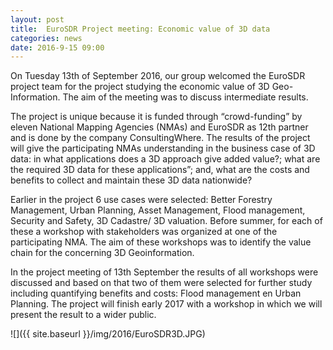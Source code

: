 ```yaml
---
layout: post
title:  EuroSDR Project meeting: Economic value of 3D data
categories: news
date: 2016-9-15 09:00
---
```


On Tuesday 13th of September 2016, our group welcomed the EuroSDR project team for the project studying the economic value of 3D Geo-Information. The aim of the meeting was to discuss intermediate results.

The project is unique because it is funded through “crowd-funding” by eleven National Mapping Agencies (NMAs) and EuroSDR as 12th partner and is done by the company ConsultingWhere. The results of the project will give the participating NMAs understanding in the business case of 3D data: in what applications does a 3D approach give added value?; what are the required 3D data for these applications”; and, what are the costs and benefits to collect and maintain these 3D data nationwide?

Earlier in the project 6 use cases were selected: Better Forestry Management, Urban Planning, Asset Management, Flood management, Security and Safety, 3D Cadastre/ 3D valuation. Before summer, for each of these a workshop with stakeholders was organized at one of the participating NMA. The aim of these workshops was to identify the value chain for the concerning 3D Geoinformation.

In the project meeting of 13th September the results of all workshops were discussed and based on that two of them were selected for further study including quantifying benefits and costs: Flood management en Urban Planning. The project will finish early 2017 with a workshop in which we will present the result to a wider public.

![]({{ site.baseurl }}/img/2016/EuroSDR3D.JPG)<br />
